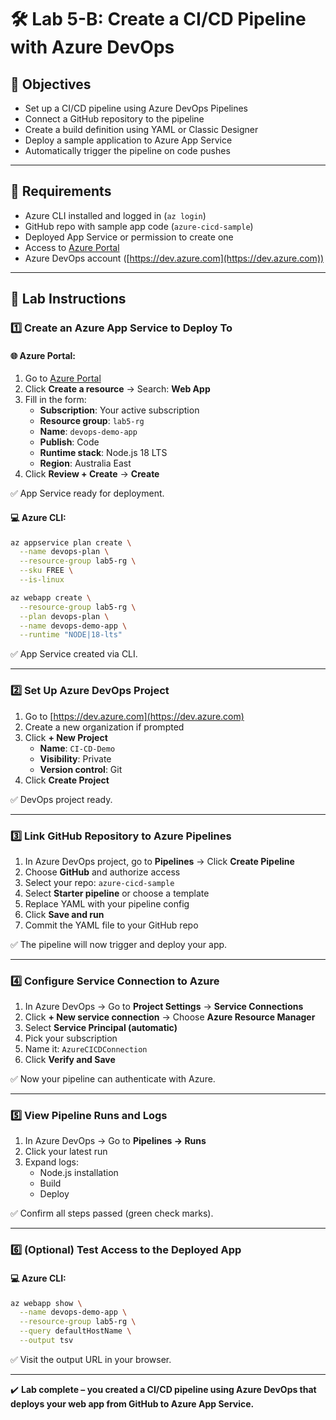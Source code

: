 # 🛠️ Lab 5-B: Create a CI/CD Pipeline with Azure DevOps

## 🎯 Objectives

- Set up a CI/CD pipeline using Azure DevOps Pipelines
- Connect a GitHub repository to the pipeline
- Create a build definition using YAML or Classic Designer
- Deploy a sample application to Azure App Service
- Automatically trigger the pipeline on code pushes

---

## 🧰 Requirements

- Azure CLI installed and logged in (`az login`)
- GitHub repo with sample app code (`azure-cicd-sample`)
- Deployed App Service or permission to create one
- Access to [Azure Portal](https://portal.azure.com)
- Azure DevOps account ([https://dev.azure.com](https://dev.azure.com))

---

## 👣 Lab Instructions

### 1️⃣ Create an Azure App Service to Deploy To

#### 🌐 Azure Portal:

1. Go to [Azure Portal](https://portal.azure.com)
2. Click **Create a resource** → Search: **Web App**
3. Fill in the form:
   - **Subscription**: Your active subscription
   - **Resource group**: `lab5-rg`
   - **Name**: `devops-demo-app`
   - **Publish**: Code
   - **Runtime stack**: Node.js 18 LTS
   - **Region**: Australia East
4. Click **Review + Create** → **Create**

✅ App Service ready for deployment.

#### 💻 Azure CLI:

```bash
az appservice plan create \
  --name devops-plan \
  --resource-group lab5-rg \
  --sku FREE \
  --is-linux

az webapp create \
  --resource-group lab5-rg \
  --plan devops-plan \
  --name devops-demo-app \
  --runtime "NODE|18-lts"
```

✅ App Service created via CLI.

---

### 2️⃣ Set Up Azure DevOps Project

1. Go to [https://dev.azure.com](https://dev.azure.com)
2. Create a new organization if prompted
3. Click **+ New Project**
   - **Name**: `CI-CD-Demo`
   - **Visibility**: Private
   - **Version control**: Git
4. Click **Create Project**

✅ DevOps project ready.

---

### 3️⃣ Link GitHub Repository to Azure Pipelines

1. In Azure DevOps project, go to **Pipelines** → Click **Create Pipeline**
2. Choose **GitHub** and authorize access
3. Select your repo: `azure-cicd-sample`
4. Select **Starter pipeline** or choose a template
5. Replace YAML with your pipeline config
6. Click **Save and run**
7. Commit the YAML file to your GitHub repo

✅ The pipeline will now trigger and deploy your app.

---

### 4️⃣ Configure Service Connection to Azure

1. In Azure DevOps → Go to **Project Settings** → **Service Connections**
2. Click **+ New service connection** → Choose **Azure Resource Manager**
3. Select **Service Principal (automatic)**
4. Pick your subscription
5. Name it: `AzureCICDConnection`
6. Click **Verify and Save**

✅ Now your pipeline can authenticate with Azure.

---

### 5️⃣ View Pipeline Runs and Logs

1. In Azure DevOps → Go to **Pipelines → Runs**
2. Click your latest run
3. Expand logs:
   - Node.js installation
   - Build
   - Deploy

✅ Confirm all steps passed (green check marks).

---

### 6️⃣ (Optional) Test Access to the Deployed App

#### 💻 Azure CLI:

```bash
az webapp show \
  --name devops-demo-app \
  --resource-group lab5-rg \
  --query defaultHostName \
  --output tsv
```

✅ Visit the output URL in your browser.

---

✔️ **Lab complete – you created a CI/CD pipeline using Azure DevOps that deploys your web app from GitHub to Azure App Service.**


